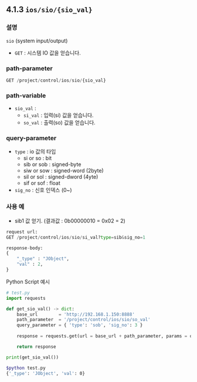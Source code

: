 ﻿## 4.1.3 `ios/sio/{sio_val}`

### 설명

`sio` (system input/output)

- `GET` : 시스템 IO 값을 얻습니다.

### path-parameter

```python
GET /project/control/ios/sio/{sio_val}
```

### path-variable

- `sio_val` :
  - `si_val` : 입력(si) 값을 얻습니다.
  - `so_val` : 출력(so) 값을 얻습니다.

### query-parameter

- `type` : io 값의 타입
  - si or so : bit
  - sib or sob : signed-byte
  - siw or sow : signed-word (2byte)
  - sil or sol : signed-dword (4yte)
  - sif or sof : float
- `sig_no` : 신호 인덱스 (0~)


### 사용 예

- sib1 값 얻기. (결과값 : 0b00000010 = 0x02 = 2)

```python
request url:
GET /project/control/ios/sio/si_val?type=sib&sig_no=1

response-body:
{
    "_type" : "JObject",
    "val" : 2,
}
```

Python Script 예시

```python
# test.py
import requests

def get_sio_val() -> dict:
    base_url        = 'http://192.168.1.150:8888'
    path_parameter  = '/project/control/ios/sio/so_val'
    query_parameter = { 'type': 'sob', 'sig_no': 3 }
    
    response = requests.get(url = base_url + path_parameter, params = query_parameter).json()

    return response

print(get_sio_val())
```
```sh
$python test.py
{'_type': 'JObject', 'val': 0}
```